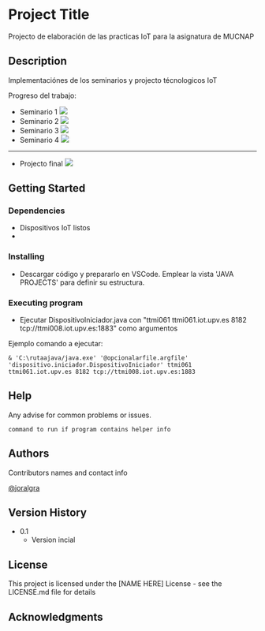 # Project Title

Projecto de elaboración de las practicas IoT para la asignatura de MUCNAP

## Description

Implementaciónes de los seminarios y projecto técnologicos IoT

Progreso del trabajo:

- Seminario 1
![](https://geps.dev/progress/100)
- Seminario 2
![](https://geps.dev/progress/60)
- Seminario 3 
![](https://geps.dev/progress/20)
- Seminario 4
![](https://geps.dev/progress/0)
---
- Projecto final
![](https://geps.dev/progress/0)

## Getting Started

### Dependencies

* Dispositivos IoT listos
* 

### Installing

* Descargar código y prepararlo en VSCode. Emplear la vista 'JAVA PROJECTS' para definir su estructura.

### Executing program

* Ejecutar DispositivoIniciador.java con "ttmi061 ttmi061.iot.upv.es 8182 tcp://ttmi008.iot.upv.es:1883" como argumentos


Ejemplo comando a ejecutar:
```
& 'C:\rutaajava/java.exe' '@opcionalarfile.argfile' 'dispositivo.iniciador.DispositivoIniciador' ttmi061 ttmi061.iot.upv.es 8182 tcp://ttmi008.iot.upv.es:1883
```

## Help

Any advise for common problems or issues.

```
command to run if program contains helper info
```

## Authors

Contributors names and contact info

[@joralgra](https://github.com/joralgra)

## Version History

* 0.1
    * Version incial

## License

This project is licensed under the [NAME HERE] License - see the LICENSE.md file for details

## Acknowledgments

